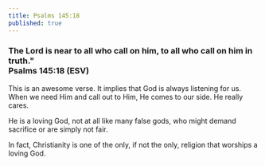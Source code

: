 ```yaml
---
title: Psalms 145:18
published: true
---
```


<h3>The Lord is near to all who call on him, to all who call on him in truth."<br>
Psalms 145:18 (ESV)</h3>
<p>This is an awesome verse. It implies that God is always listening for us. When we need Him and call out to Him, He comes to our side. He really cares.</p>
<p>He is a loving God, not at all like many false gods, who might demand sacrifice or are simply not fair.</p>
<p>In fact, Christianity is one of the only, if not the only, religion that worships a loving God.</p>
